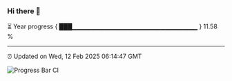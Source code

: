 ### Hi there 👋

⏳ Year progress { ███▁▁▁▁▁▁▁▁▁▁▁▁▁▁▁▁▁▁▁▁▁▁▁▁▁▁▁ } 11.58 %

---

⏰ Updated on Wed, 12 Feb 2025 06:14:47 GMT

![Progress Bar CI](https://github.com/Shyam-Makwana/GitHub-Actions-Demo/workflows/Progress%20Bar%20CI/badge.svg)

